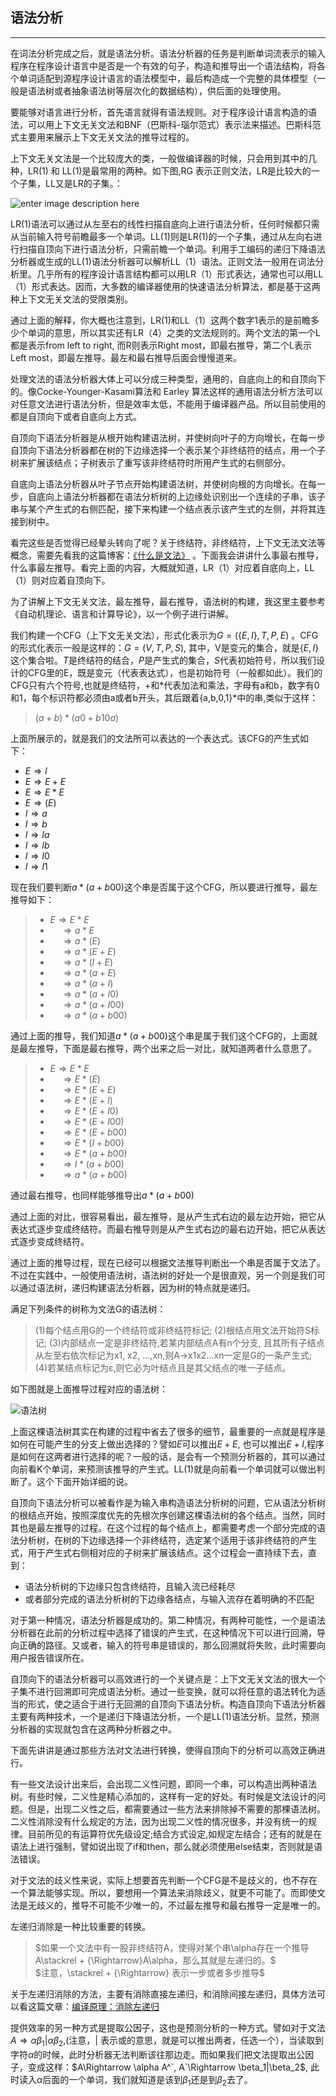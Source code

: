 ## 语法分析
----
在词法分析完成之后，就是语法分析。语法分析器的任务是判断单词流表示的输入程序在程序设计语言中是否是一个有效的句子，构造和推导出一个语法结构，将各个单词适配到源程序设计语言的语法模型中，最后构造成一个完整的具体模型（一般是语法树或者抽象语法树等层次化的数据结构），供后面的处理使用。

要能够对语言进行分析，首先语言就得有语法规则。对于程序设计语言构造的语法，可以用上下文无关文法和BNF（巴斯科-瑙尔范式）表示法来描述。巴斯科范式主要用来展示上下文无关文法的推导过程的。

上下文无关文法是一个比较庞大的类，一般做编译器的时候，只会用到其中的几种，LR(1) 和 LL(1)是最常用的两种。如下图,RG 表示正则文法，LR是比较大的一个子集，LL又是LR的子集。：

![enter image description here]( http://d.hiphotos.bdimg.com/album/s=550;q=90;c=xiangce,100,100/sign=bd132ff4f4246b607f0eb271dbc36b71/6a63f6246b600c33845eaf6f184c510fd9f9a175.jpg?referer=ae2e1d15b0b7d0a222de31ad0f2b&x=.jpg)

LR(1)语法可以通过从左至右的线性扫描自底向上进行语法分析，任何时候都只需从当前输入符号前瞻最多一个单词。LL(1)则是LR(1)的一个子集，通过从左向右进行扫描自顶向下进行语法分析，只需前瞻一个单词。利用手工编码的递归下降语法分析器或生成的LL(1)语法分析器可以解析LL（1）语法。正则文法一般用在词法分析里。几乎所有的程序设计语言结构都可以用LR（1）形式表达，通常也可以用LL（1）形式表达。因而，大多数的编译器使用的快速语法分析算法，都是基于这两种上下文无关文法的受限类别。

通过上面的解释，你大概也注意到，LR(1)和LL（1）这两个数字1表示的是前瞻多少个单词的意思，所以其实还有LR（4）之类的文法规则的。两个文法的第一个L都是表示from left to right, 而R则表示Right most，即最右推导，第二个L表示Left most，即最左推导。最左和最右推导后面会慢慢道来。

处理文法的语法分析器大体上可以分成三种类型，通用的，自底向上的和自顶向下的。像Cocke-Younger-Kasami算法和 Earley 算法这样的通用语法分析方法可以对任意文法进行语法分析，但是效率太低，不能用于编译器产品。所以目前使用的都是自顶向下或者自底向上方式。

自顶向下语法分析器是从根开始构建语法树，并使树向叶子的方向增长，在每一步自顶向下语法分析器都在树的下边缘选择一个表示某个非终结符的结点，用一个子树来扩展该结点；子树表示了重写该非终结符时所用产生式的右侧部分。

自底向上语法分析器从叶子节点开始构建语法树，并使树向根的方向增长。在每一步，自底向上语法分析器都在语法分析树的上边缘处识别出一个连续的子串，该子串与某个产生式的右侧匹配，接下来构建一个结点表示该产生式的左侧，并将其连接到树中。

看完这些是否觉得已经晕头转向了呢？关于终结符，非终结符，上下文无法文法等概念，需要先看我的这篇博客：[《什么是文法》](http://www.shahuwang.com/2013/12/31/%e4%bb%80%e4%b9%88%e6%98%af%e6%96%87%e6%b3%95.html) 。下面我会讲讲什么事最右推导，什么事最左推导。看完上面的内容，大概就知道，LR（1）对应着自底向上，LL（1）则对应着自顶向下。

为了讲解上下文无关文法，最左推导，最右推导，语法树的构建，我这里主要参考《自动机理论、语言和计算导论》，以一个例子进行讲解。

我们构建一个CFG（上下文无关文法），形式化表示为$G = (\{E, I\}, T, P, E)$ 。CFG的形式化表示一般是这样的：$G = (V, T, P, S)$, 其中，V是变元的集合，就是$\{E,I\}$这个集合啦。$T$是终结符的结合，$P$是产生式的集合，$S$代表初始符号，所以我们设计的CFG里的E，既是变元（代表表达式），也是初始符号（一般都如此）。我们的CFG只有六个符号,也就是终结符，+和\*代表加法和乘法，字母有a和b，数字有0和1，每个标识符都必须由a或者b开头，其后跟着{a,b,0,1}\*中的串,类似于这样：

> $(a+b)*(a0+b10a)$


上面所展示的，就是我们的文法所可以表达的一个表达式。该CFG的产生式如下：

+ $E\Rightarrow I$
+ $E\Rightarrow E+E$
+ $E\Rightarrow E*E$
+ $E\Rightarrow (E)$
+ $I\Rightarrow a$
+ $I\Rightarrow b$
+ $I\Rightarrow Ia$
+ $I\Rightarrow Ib$
+ $I\Rightarrow I0$
+ $I\Rightarrow I1$

现在我们要判断$a*(a+b00)$这个串是否属于这个CFG，所以要进行推导，最左推导如下：

> + $E\Rightarrow E*E$    
> + $\quad \Rightarrow a*E$  
> + $\quad \Rightarrow a*(E)$  
> + $\quad \Rightarrow a*(E+E)$  
> + $\quad \Rightarrow a*(I+E)$  
> + $\quad \Rightarrow a*(a+E)$  
> + $\quad \Rightarrow a*(a+I)$  
> + $\quad \Rightarrow a*(a+I0)$  
> + $\quad \Rightarrow a*(a+I00)$   
> + $\quad \Rightarrow a*(a+b00)$  

通过上面的推导，我们知道$a*(a+b00)$这个串是属于我们这个CFG的，上面就是最左推导，下面是最右推导，两个出来之后一对比，就知道两者什么意思了。

>+ $E\Rightarrow E*E$  
>+ $\quad \Rightarrow E*(E)$  
>+ $\quad \Rightarrow E*(E+E)$  
>+ $\quad \Rightarrow E*(E+I)$  
>+ $\quad \Rightarrow E*(E+I0)$  
>+ $\quad \Rightarrow E*(E+I00)$  
>+ $\quad \Rightarrow E*(E+b00)$  
>+ $\quad \Rightarrow E*(I+b00)$  
>+ $\quad \Rightarrow E*(a+b00)$  
>+ $\quad \Rightarrow I*(a+b00)$  
>+ $\quad \Rightarrow a*(a+b00)$  

通过最右推导，也同样能够推导出$a*(a+b00)$

通过上面的对比，很容易看出，最左推导，是从产生式右边的最左边开始，把它从表达式逐步变成终结符。而最右推导则是从产生式右边的最右边开始，把它从表达式逐步变成终结符。

通过上面的推导过程，现在已经可以根据文法推导判断出一个串是否属于文法了。不过在实践中，一般使用语法树，语法树的好处一个是很直观，另一个则是我们可以通过语法树，递归构建语法分析器，因为树的特点就是递归。

满足下列条件的树称为文法G的语法树：
>(1)每个结点用G的一个终结符或非终结符标记;
(2)根结点用文法开始符S标记;
(3)内部结点一定是非终结符,若某内部结点A有n个分支, 且其所有子结点从左至右依次标记为x1, x2, …,xn,则A→x1x2…xn一定是G的一条产生式;
(4)若某结点标记为ε,则它必为叶结点且是其父结点的唯一子结点。

如下图就是上面推导过程对应的语法树：

![语法树](http://a.hiphotos.bdimg.com/album/s%3D550%3Bq%3D90%3Bc%3Dxiangce%2C100%2C100/sign=9b073e418f1001e94a3c140a88350ad1/7dd98d1001e9390119f4fa9679ec54e737d196a7.jpg?referer=719f4bbbdf54564ebc72d009d27d&x=.jpg)

上面这棵语法树其实在构建的过程中省去了很多的细节，最重要的一点就是程序是如何在可能产生的分支上做出选择的？譬如$E$可以推出$E+E$, 也可以推出$E+I$,程序是如何在这两者进行选择的呢？一般的话，是会有一个预测分析器的，其可以通过向前看K个单词，来预测该推导的产生式。LL(1)就是向前看一个单词就可以做出判断了。这个下面开始详细的说。

自顶向下语法分析可以被看作是为输入串构造语法分析树的问题，它从语法分析树的根结点开始，按照深度优先的先根次序创建这棵语法树的各个结点。当然，同时其也是最左推导的过程。在这个过程的每个结点上，都需要考虑一个部分完成的语法分析树，在树的下边缘选择一个非终结符，选定某个适用于该非终结符的产生式，用于产生式右侧相对应的子树来扩展该结点。这个过程会一直持续下去，直到：  

+ 语法分析树的下边缘只包含终结符，且输入流已经耗尽
+ 或者部分完成的语法分析树的下边缘各结点，与输入流存在着明确的不匹配

对于第一种情况，语法分析器是成功的。第二种情况，有两种可能性，一个是语法分析器在此前的分析过程中选择了错误的产生式，在这种情况下可以进行回溯，导向正确的路径。又或者，输入的符号串是错误的，那么回溯就将失败，此时需要向用户报告错误所在。

自顶向下的语法分析器可以高效进行的一个关键点是：上下文无关文法的很大一个子集不进行回溯即可完成语法分析。通过一些变换，就可以将任意的语法转化为适当的形式，使之适合于进行无回溯的自顶向下语法分析。构造自顶向下语法分析器主要有两种技术，一个是递归下降语法分析，一个是LL(1)语法分析。显然，预测分析器的实现就包含在这两种分析器之中。

下面先讲讲是通过那些方法对文法进行转换，使得自顶向下的分析可以高效正确进行。

有一些文法设计出来后，会出现二义性问题，即同一个串，可以构造出两种语法树。有些时候，二义性是精心添加的，这样有一定的好处。有时候是文法设计的问题。但是，出现二义性之后，都需要通过一些方法来排除掉不需要的那棵语法树。二义性消除没有什么规定的方法，因为出现二义性的情况很多，并没有统一的规律。目前所见的有运算符优先级设定;结合方式设定,如规定左结合；还有的就是在语法上进行强制，譬如说出现了if和then，那么就必须使用else结束，否则就是语法错误。

对于文法的歧义性来说，实际上想要首先判断一个CFG是不是歧义的，也不存在一个算法能够实现。所以，要想用一个算法来消除歧义，就更不可能了。而即使文法是无歧义的，推导不可能不少唯一的，不过最左推导和最右推导一定是唯一的。

左递归消除是一种比较重要的转换。
> $如果一个文法中有一股非终结符A，使得对某个串\alpha存在一个推导A\stackrel + {\Rightarrow}A\alpha，那么其就是左递归的。$  
$注意，\stackrel + {\Rightarrow} 表示一步或者多步推导$

关于左递归消除的方法，主要有消除直接左递归，和消除间接左递归，具体方法可以看这篇文章：[编译原理：消除左递归](http://blog.sina.com.cn/s/blog_687911280100nc8t.html)

提供效率的另一种方式是提取公因子，这也是预测分析的一种方式。譬如对于文法$A\Rightarrow \alpha\beta_1|\alpha\beta_2$,(注意，| 表示或的意思，就是可以推出两者，任选一个），当读取到字符$\alpha$的时候，此时分析器无法判断该往那边走。而如果我们把文法提取出公因子，变成这样：$A\Rightarrow \alpha A^`, A`\Rightarrow \beta_1|\beta_2$, 此时读入$\alpha$后面的一个单词，我们就知道是该到$\beta_1$还是到$\beta_2$去了。
